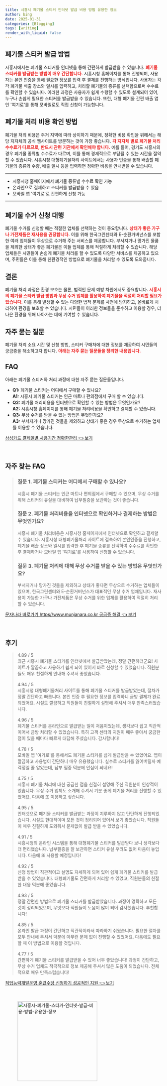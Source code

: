 ```yaml
---
title: 시흥시 폐기물 스티커 인터넷 발급 비용 방법 유용한 정보
author: bing
date: 2025-01-31
categories: [Blogging]
tags: [writing]
render_with_liquid: false
---
```

<h2 id='폐기물 스티커 발급 방법'>폐기물 스티커 발급 방법</h2>

<p>시흥시에서는 폐기물 스티커를 인터넷을 통해 간편하게 발급받을 수 있습니다. <b><span style="color: #ee2323;">폐기물 스티커를 발급받는 방법이 매우 간단합니다.</span></b> 시흥시청 홈페이지를 통해 진행되며, 사용자는 본인 인증을 통해 필요한 정보를 입력 후 결제를 진행하는 방식입니다. 사용자는 각각 폐기물 배출 장소와 일시를 입력하고, 처리할 폐기물의 종류를 선택함으로써 수수료를 확인할 수 있습니다. 이러한 과정은 사용자가 쉽게 수행할 수 있도록 설계되어 있어, 누구나 손쉽게 필요한 스티커를 발급받을 수 있습니다. 또한, 대형 폐기물 간편 배출 앱인 '여기로'를 통해 모바일로도 직접 신청이 가능합니다. </p>

<h2 id='폐기물 처리 비용 확인 방법'>폐기물 처리 비용 확인 방법</h2>

<p>폐기물 처리 비용은 주거 지역에 따라 상이하기 때문에, 정확한 비용 확인을 위해서는 해당 지자체의 공식 웹사이트를 방문하는 것이 가장 좋습니다. <b><span style="color: #ee2323;">각 지자체 별로 폐기물 처리 수수료가 다르므로, 반드시 관련 기관에서 확인해야 합니다.</span></b> 예를 들어, 경기도 시흥시의 경우 폐기물 종류별 수수료가 다르며, 이를 통해 경제적으로 부담될 수 있는 시간을 절약할 수 있습니다. 시흥시청 대형폐기물처리 사이트에서는 사용자 인증을 통해 배출할 폐기물의 종류와 수량, 배출 일시 등을 입력하면 정확한 비용을 안내받을 수 있습니다.</p>

<hr />

<ul>
    <li>시흥시청 홈페이지에서 폐기물 종류별 수수료 확인 가능</li>
    <li>온라인으로 결제하고 스티커를 발급받을 수 있음</li>
    <li>모바일 앱 '여기로'로 간편하게 신청 가능</li>
</ul>

<hr />

<h2 id='폐기물 수거 신청 대행'>폐기물 수거 신청 대행</h2>

<p>폐기물 수거를 신청할 때는 적절한 업체를 선택하는 것이 중요합니다. <b><span style="color: #ee2323;">상태가 좋은 가구나 가전제품은 재사용을 권장합니다.</span></b> 이를 위해 한국그린센터와 E-순환거버넌스를 포함한 여러 업체들이 무상으로 수거해 주는 서비스를 제공합니다. 부서지거나 망가진 물품을 제외한 상태가 좋은 폐기물은 이들 업체를 통해 적절하게 처리할 수 있습니다. 해당 업체들은 시민들이 손쉽게 폐기물 처리를 할 수 있도록 다양한 서비스를 제공하고 있으며, 주민들은 이를 통해 친환경적인 방법으로 폐기물을 처리할 수 있도록 도와줍니다.</p>

<h2 id='결론'>결론</h2>

<p>폐기물 처리 과정은 환경 보호는 물론, 법적인 문제 예방 차원에서도 중요합니다. <b><span style="color: #ee2323;">시흥시의 폐기물 스티커 발급 방법과 무상 수거 업체를 활용하여 폐기물을 적절히 처리할 필요가 있습니다.</span></b> 이를 통해 발생할 수 있는 다양한 법적 문제를 사전에 방지하고, 올바르게 처리하여 환경을 보호할 수 있습니다. 시민들이 이러한 정보들을 준수하고 이용할 경우, 더 나은 환경을 위해 나아가는 데에 기여할 수 있습니다.</p>

<h2 id='자주 묻는 질문'>자주 묻는 질문</h2>

<p>폐기물 처리 소요 시간 및 신청 방법, 스티커 구매처에 대한 정보를 제공하여 시민들의 궁금증을 해소하고자 합니다. <b><span style="color: #ee2323;">아래는 자주 묻는 질문들을 정리한 내용입니다.</span></b></p>

<h2 id='FAQ'>FAQ</h2>

<p>아래는 폐기물 스티커와 처리 과정에 대한 자주 묻는 질문들입니다.</p>

<ul>
    <li><b>Q1:</b> 폐기물 스티커는 어디에서 구매할 수 있나요?<br><b>A1:</b> 시흥시 폐기물 스티커는 인근 마트나 편의점에서 구매 할 수 있습니다.</li>
    <li><b>Q2:</b> 폐기물 처리비용을 인터넷으로 확인할 수 있는 방법은 무엇인가요?<br><b>A2:</b> 시흥시청 홈페이지를 통해 폐기물 처리비용을 확인하고 결제할 수 있습니다.</li>
    <li><b>Q3:</b> 무상 수거를 받을 수 있는 방법은 무엇인가요?<br><b>A3:</b> 부서지거나 망가진 것들을 제외하고 상태가 좋은 경우 무상으로 수거하는 업체를 이용할 수 있습니다.</li>
</ul>
<p><a class="click-button" title="삼성카드 결제일별 사용기간 정확한관리" href="https://aptwhite.github.io/posts/%EC%82%BC%EC%84%B1%EC%B9%B4%EB%93%9C-%EA%B2%B0%EC%A0%9C%EC%9D%BC%EB%B3%84-%EC%82%AC%EC%9A%A9%EA%B8%B0%EA%B0%84-%EC%A0%95%ED%99%95%ED%95%9C%EA%B4%80%EB%A6%AC/" rel="dofollow">삼성카드 결제일별 사용기간 정확한관리 👈 보기</a></p><br>
<h2 id='자주_찾는_FAQ'>자주 찾는 FAQ</h2>
<div itemscope="" itemtype="https://schema.org/FAQPage"> 
<blockquote> 
<div itemscope="" itemprop="mainEntity" itemtype="https://schema.org/Question"> 
<h3 itemprop="name">질문 1. 폐기물 스티커는 어디에서 구매할 수 있나요?</h3> 
<div itemscope="" itemprop="acceptedAnswer" itemtype="https://schema.org/Answer"> 
<span itemprop="text"> 
<p>시흥시 폐기물 스티커는 인근 마트나 편의점에서 구매할 수 있으며, 무상 수거를 위해 스티커의 유실을 대비하여 납부필증을 보관하는 것이 좋습니다.</p> 
</span> 
</div> 
</div> 
<div itemscope="" itemprop="mainEntity" itemtype="https://schema.org/Question"> 
<h3 itemprop="name">질문 2. 폐기물 처리비용을 인터넷으로 확인하거나 결제하는 방법은 무엇인가요?</h3> 
<div itemscope="" itemprop="acceptedAnswer" itemtype="https://schema.org/Answer"> 
<span itemprop="text"> 
<p>시흥시 폐기물 처리비용은 시흥시청 홈페이지에서 인터넷으로 확인하고 결제할 수 있습니다. 시흥시청 대형폐기물처리 사이트에 접속하여 본인인증을 진행하고, 폐기물 배출 장소와 일시를 입력한 후 폐기물 종류를 선택하여 수수료를 확인한 후 결제하거나 모바일 앱 '여기로'를 사용하여 신청할 수 있습니다.</p> 
</span> 
</div> 
</div> 
<div itemscope="" itemprop="mainEntity" itemtype="https://schema.org/Question"> 
<h3 itemprop="name">질문 3. 폐기물 처리에 대해 무상 수거를 받을 수 있는 방법은 무엇인가요?</h3> 
<div itemscope="" itemprop="acceptedAnswer" itemtype="https://schema.org/Answer"> 
<span itemprop="text"> 
<p>부서지거나 망가진 것들을 제외하고 상태가 좋다면 무상으로 수거하는 업체들이 있으며, 한국그린센터와 E-순환거버넌스가 대표적인 무상 수거 업체입니다. 재사용이 가능한 가구나 가전제품은 무상 수거를 위한 업체를 활용하여 적절히 처리할 수 있습니다.</p> 
</span> 
</div> 
</div> 
</blockquote> 
</div>
<p><a class="click-button" title="문자나라 바로가기 https//www.munjanara.co.kr 궁금증 해결" href="https://aptwhite.github.io/posts/%EB%AC%B8%EC%9E%90%EB%82%98%EB%9D%BC-%EB%B0%94%EB%A1%9C%EA%B0%80%EA%B8%B0-httpswww.munjanara.co.kr-%EA%B6%81%EA%B8%88%EC%A6%9D-%ED%95%B4%EA%B2%B0/" rel="dofollow">문자나라 바로가기 https//www.munjanara.co.kr 궁금증 해결 👈 보기</a></p><br>
<h2 id='후기'>후기</h2>
<div itemscope itemtype="https://schema.org/Product">
  <blockquote>
  <div itemprop="review" itemscope itemtype="https://schema.org/Review">
      <div itemprop="reviewRating" itemscope itemtype="https://schema.org/Rating"> <span itemprop="ratingValue">4.89</span> / <span itemprop="bestRating">5</span> </div>
      <span itemprop="reviewBody">최근 시흥시 폐기물 스티커를 인터넷에서 발급받았는데, 정말 간편하더군요! 사이트가 깔끔하고 사용하기 쉽게 되어 있어서 바로 신청할 수 있었습니다. 직원분들도 매우 친절하게 안내해 주셔서 좋았습니다.</span>
  </div>
  <br>
  <div itemprop="review" itemscope itemtype="https://schema.org/Review">
      <div itemprop="reviewRating" itemscope itemtype="https://schema.org/Rating"> <span itemprop="ratingValue">4.94</span> / <span itemprop="bestRating">5</span> </div>
      <span itemprop="reviewBody">시흥시청 대형폐기물처리 사이트를 통해 폐기물 스티커를 발급받았는데, 절차가 정말 간단하고 빠릅니다. 본인 인증 후 필요한 정보를 입력하니 금방 결제가 완료되었어요. 시설도 깔끔하고 직원들이 친절하게 설명해 주셔서 매우 만족스러웠습니다.</span>
  </div>
  <br>
  <div itemprop="review" itemscope itemtype="https://schema.org/Review">
      <div itemprop="reviewRating" itemscope itemtype="https://schema.org/Rating"> <span itemprop="ratingValue">4.96</span> / <span itemprop="bestRating">5</span> </div>
      <span itemprop="reviewBody">폐기물 스티커를 온라인으로 발급받는 일이 처음이었는데, 생각보다 쉽고 직관적이어서 금방 처리할 수 있었습니다. 특히 고객 센터의 지원이 매우 좋아서 궁금한 점이 있을 때마다 빠르게 대답해 주셨습니다. 감사합니다!</span>
  </div>
  <br>
  <div itemprop="review" itemscope itemtype="https://schema.org/Review">
      <div itemprop="reviewRating" itemscope itemtype="https://schema.org/Rating"> <span itemprop="ratingValue">4.78</span> / <span itemprop="bestRating">5</span> </div>
      <span itemprop="reviewBody">모바일 앱 '여기로'를 통해서도 폐기물 스티커를 쉽게 발급받을 수 있었어요. 앱이 깔끔하고 사용법이 간단하니 매우 유용했습니다. 실수로 스티커를 잃어버릴까 예 걱정일 줄 알았는데, 납부 필증 덕분에 안심이 되네요!</span>
  </div>
  <br>
  <div itemprop="review" itemscope itemtype="https://schema.org/Review">
      <div itemprop="reviewRating" itemscope itemtype="https://schema.org/Rating"> <span itemprop="ratingValue">4.75</span> / <span itemprop="bestRating">5</span> </div>
      <span itemprop="reviewBody">시흥시 폐기물 처리에 대한 궁금한 점을 친절히 설명해 주신 직원분이 인상적이었습니다. 무상 수거 업체도 소개해 주셔서 기분 좋게 폐기물 처리를 진행할 수 있었어요. 다음에 또 이용하고 싶습니다.</span>
  </div>
  <br>
  <div itemprop="review" itemscope itemtype="https://schema.org/Review">
      <div itemprop="reviewRating" itemscope itemtype="https://schema.org/Rating"> <span itemprop="ratingValue">4.95</span> / <span itemprop="bestRating">5</span> </div>
      <span itemprop="reviewBody">인터넷으로 폐기물 스티커를 발급받는 과정이 지루하지 않고 탄탄하게 진행되었습니다. 시설도 현대적이며 모든 것이 정리되어 있어서 보기 좋았습니다. 직원들이 매우 친절하게 도와줘서 문제없이 발급 받을 수 있었습니다.</span>
  </div>
  <br>
  <div itemprop="review" itemscope itemtype="https://schema.org/Review">
      <div itemprop="reviewRating" itemscope itemtype="https://schema.org/Rating"> <span itemprop="ratingValue">4.91</span> / <span itemprop="bestRating">5</span> </div>
      <span itemprop="reviewBody">시흥시청의 온라인 시스템을 통해 대형폐기물 스티커를 발급받다 보니 생각보다 더 편리했습니다. 납부필증을 잘 보관하면 스티커 유실 우려도 없어 마음이 놓입니다. 다음에 또 사용할 예정입니다!</span>
  </div>
  <br>
  <div itemprop="review" itemscope itemtype="https://schema.org/Review">
      <div itemprop="reviewRating" itemscope itemtype="https://schema.org/Rating"> <span itemprop="ratingValue">4.92</span> / <span itemprop="bestRating">5</span> </div>
      <span itemprop="reviewBody">신청 방법이 직관적이고 설명도 자세하게 되어 있어 쉽게 폐기물 스티커를 발급받을 수 있었습니다. 대형폐기물도 간편하게 처리할 수 있었고, 직원분들의 친절한 대응 덕분에 좋았습니다.</span>
  </div>
  <br>
  <div itemprop="review" itemscope itemtype="https://schema.org/Review">
      <div itemprop="reviewRating" itemscope itemtype="https://schema.org/Rating"> <span itemprop="ratingValue">4.93</span> / <span itemprop="bestRating">5</span> </div>
      <span itemprop="reviewBody">정말 간편한 방법으로 폐기물 스티커를 발급받았습니다. 과정이 명확하고 모든 것이 정리되었으며, 무엇보다 직원들이 도움이 많이 되어 감사했습니다. 추천합니다!</span>
  </div>
  <br>
  <div itemprop="review" itemscope itemtype="https://schema.org/Review">
      <div itemprop="reviewRating" itemscope itemtype="https://schema.org/Rating"> <span itemprop="ratingValue">4.85</span> / <span itemprop="bestRating">5</span> </div>
      <span itemprop="reviewBody">온라인 발급 과정이 간단하고 직관적이라서 따라하기 쉬웠습니다. 필요한 절차를 모두 안내해 주셔서 덕분에 아무런 문제 없이 진행할 수 있었어요. 다음에도 필요할 때 이 방법으로 이용할 것입니다.</span>
  </div>
  <br>
  <div itemprop="review" itemscope itemtype="https://schema.org/Review">
      <div itemprop="reviewRating" itemscope itemtype="https://schema.org/Rating"> <span itemprop="ratingValue">4.77</span> / <span itemprop="bestRating">5</span> </div>
      <span itemprop="reviewBody">간편하게 폐기물 스티커를 발급받을 수 있어 너무 좋았습니다! 과정이 간단하고, 무상 수거 업체도 적극적으로 정보 제공해 주셔서 많은 도움이 되었습니다. 전체적으로 매우 만족스럽습니다!</span>
  </div>
  </blockquote>
</div>
<p><a class="click-button" title="직업능력개발운영 훈련수당 신청하기 성공적인 지원" href="https://aptwhite.github.io/posts/%EC%A7%81%EC%97%85%EB%8A%A5%EB%A0%A5%EA%B0%9C%EB%B0%9C%EC%9A%B4%EC%98%81-%ED%9B%88%EB%A0%A8%EC%88%98%EB%8B%B9-%EC%8B%A0%EC%B2%AD%ED%95%98%EA%B8%B0-%EC%84%B1%EA%B3%B5%EC%A0%81%EC%9D%B8-%EC%A7%80%EC%9B%90/" rel="dofollow">직업능력개발운영 훈련수당 신청하기 성공적인 지원 👈 보기</a></p><br>
<figure class="image"><img src="https://aptwhite.github.io/assets/img/thumbnail/시흥시-폐기물-스티커-인터넷-발급-비용-방법-유용한-정보.webp" alt="시흥시-폐기물-스티커-인터넷-발급-비용-방법-유용한-정보" width="256" height="256"></figure>